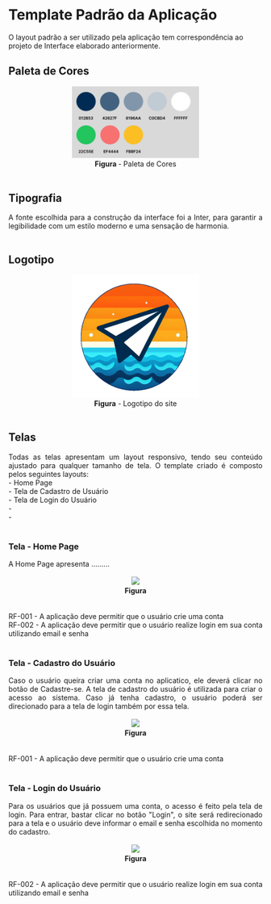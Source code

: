 # Template Padrão da Aplicação

O layout padrão a ser utilizado pela aplicação tem correspondência ao projeto de Interface elaborado anteriormente.

## Paleta de Cores
 <div align="center">
<img src="img/paleta de cores.png" width="50%"><br>
<b>Figura </b> - Paleta de Cores
</div><br>

## Tipografia
<div align="justify"> A fonte escolhida para a construção da interface foi a Inter, para garantir a legibilidade com um estilo moderno e uma sensação de harmonia. </div><br>

## Logotipo
 <div align="center">
<img src="img/Logo Travel Alpha3.png" width="50%"><br>
<b>Figura</b> - Logotipo do site
</div><br>

## Telas
<div align="justify">Todas as telas apresentam um layout responsivo, tendo seu conteúdo ajustado para qualquer tamanho de tela. 
O template criado é composto pelos seguintes layouts:
<br>- Home Page
<br>- Tela de Cadastro de Usuário
<br>- Tela de Login do Usuário
<br>- 
<br>- 

</div><br>

### Tela - Home Page
<div align="justify"> A Home Page apresenta .........</div><br>

<div align="center">
<img src="img/" width="50%"><br>
<b>Figura</b>
</div><br>
<div align="justify">
<br>RF-001 - A aplicação deve permitir que o usuário crie uma conta
<br>RF-002 - A aplicação deve permitir que o usuário realize login em sua conta utilizando email e senha
</div><br>

### Tela - Cadastro do Usuário
<div align="justify"> Caso o usuário queira criar uma conta no aplicatico, ele deverá clicar no botão de Cadastre-se. A tela de cadastro do usuário é utilizada para criar o acesso ao sistema. Caso já tenha cadastro, o usuário poderá ser direcionado para a tela de login também por essa tela.</div><br>

<div align="center">
<img src="img/" width="50%"><br>
<b>Figura</b>
</div><br>
<div align="justify">
<br>RF-001 - A aplicação deve permitir que o usuário crie uma conta
</div><br>

### Tela - Login do Usuário
<div align="justify"> Para os usuários que já possuem uma conta, o acesso é feito pela tela de login. Para entrar, bastar clicar no botão "Login", o site será redirecionado para a tela e o usuário deve informar o email e senha escolhida no momento do cadastro.</div><br>

<div align="center">
<img src="img/" width="50%"><br>
<b>Figura</b>
</div><br>
<div align="justify">
<br>RF-002 - A aplicação deve permitir que o usuário realize login em sua conta utilizando email e senha
</div><br>
